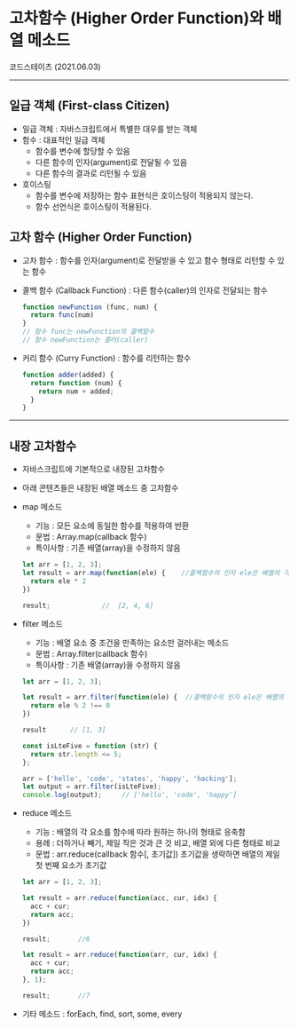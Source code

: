 # 고차함수 (Higher Order Function)와 배열 메소드
코드스테이츠 (2021.06.03)

***

## 일급 객체 (First-class Citizen)
- 일급 객체 : 자바스크립트에서 특별한 대우를 받는 객체
- 함수 : 대표적인 일급 객체
  - 함수를 변수에 할당할 수 있음
  - 다른 함수의 인자(argument)로 전달될 수 있음
  - 다른 함수의 결과로 리턴될 수 있음
- 호이스팅
  - 함수를 변수에 저장하는 함수 표현식은 호이스팅이 적용되지 않는다.
  - 함수 선언식은 호이스팅이 적용된다.

## 고차 함수 (Higher Order Function)
- 고차 함수 : 함수를 인자(argument)로 전달받을 수 있고 함수 형태로 리턴할 수 있는 함수

- 콜백 함수 (Callback Function) : 다른 함수(caller)의 인자로 전달되는 함수
  ```js
  function newFunction (func, num) {
    return func(num)
  }
  // 함수 func는 newFunction의 콜백함수
  // 함수 newFunction는 콜러(caller)
  ```

- 커리 함수 (Curry Function) : 함수를 리턴하는 함수
  ```js
  function adder(added) {
    return function (num) {
      return num + added;
    }
  }
  ```

***

## 내장 고차함수
  - 자바스크립트에 기본적으로 내장된 고차함수
  - 아래 콘텐츠들은 내장된 배열 메소드 중 고차함수

- map 메소드
  - 기능 : 모든 요소에 동일한 함수를 적용하여 반환
  - 문법 : Array.map(callback 함수)
  - 특이사항 : 기존 배열(array)을 수정하지 않음
  ```js
  let arr = [1, 2, 3];
  let result = arr.map(function(ele) {    //콜백함수의 인자 ele은 배열의 각 요소
    return ele * 2
  })

  result;             //  [2, 4, 6]
  ```


- filter 메소드
  - 기능 : 배열 요소 중 조건을 만족하는 요소만 걸러내는 메소드
  - 문법 : Array.filter(callback 함수)
  - 특이사항 : 기존 배열(array)을 수정하지 않음
  ```js
  let arr = [1, 2, 3];

  let result = arr.filter(function(ele) {  //콜백함수의 인자 ele은 배열의 각 요소
    return ele % 2 !== 0  
  })

  result      // [1, 3]
  ```

  ```js
  const isLteFive = function (str) {
    return str.length <= 5;
  };

  arr = ['hello', 'code', 'states', 'happy', 'hacking'];
  let output = arr.filter(isLteFive);
  console.log(output);     // ['hello', 'code', 'happy']
  ```

- reduce 메소드
  - 기능 : 배열의 각 요소를 함수에 따라 원하는 하나의 형태로 응축함
  - 용례 : 더하거나 빼기, 제일 작은 것과 큰 것 비교, 배열 외에 다른 형태로 비교
  - 문법 : arr.reduce(callback 함수[, 초기값])  초기값을 생략하면 배열의 제일 첫 번째 요소가 초기값
  ```js
  let arr = [1, 2, 3];

  let result = arr.reduce(function(acc, cur, idx) {
    acc + cur;
    return acc;
  })

  result;       //6
  ```

  ```js
  let result = arr.reduce(function(arr, cur, idx) {
    acc + cur;
    return acc;
  }, 1);

  result;       //7
  ```
  
- 기타 메소드 : forEach, find, sort, some, every
